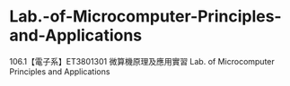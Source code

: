 # Lab.-of-Microcomputer-Principles-and-Applications
106.1【電子系】ET3801301 微算機原理及應用實習 Lab. of Microcomputer Principles and Applications
